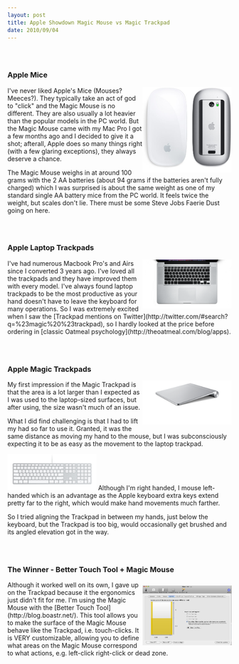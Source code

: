 ```yaml
---
layout: post
title: Apple Showdown Magic Mouse vs Magic Trackpad 
date: 2010/09/04
---
```


### &nbsp;

### Apple Mice
<div style="float:right"><img src="/images/magic-mouse.jpg" width="200"></img></div>

I've never liked Apple's Mice (Mouses? Meeces?). They typically take an act of god to "click" and the Magic Mouse is no different. They are also usually a lot heavier than the popular models in the PC world. But the Magic Mouse came with my Mac Pro I got a few months ago and I decided to give it a shot; afterall, Apple does so many things right (with a few glaring exceptions), they always deserve a chance.

The Magic Mouse weighs in at around 100 grams with the 2 AA batteries (about 94 grams if the batteries aren't fully charged) which I was surprised is about the same weight as one of my standard single AA battery mice from the PC world. It feels twice the weight, but scales don't lie. There must be some Steve Jobs Faerie Dust going on here.

### &nbsp;

### Apple Laptop Trackpads
<div style="float:right"><img src="/images/macbook-pro.png" width="200"></img></div>
I've had numerous Macbook Pro's and Airs since I converted 3 years ago. I've loved all the trackpads and they have improved them with every model. I've always found laptop trackpads to be the most productive as your hand doesn't have to leave the keyboard for many operations. So I was extremely excited when I saw the [Trackpad mentions on Twitter](http://twitter.com/#search?q=%23magic%20%23trackpad), so I hardly looked at the price before ordering in [classic Oatmeal psychology](http://theoatmeal.com/blog/apps).

### &nbsp;

### Apple Magic Trackpads
<div style="float:right"><img src="/images/trackpad.png" width="200"></img></div>

My first impression if the Magic Trackpad is that the area is a lot larger than I expected as I was used to the laptop-sized surfaces, but after using, the size wasn't much of an issue.

What I did find challenging is that I had to lift my had so far to use it. Granted, it was the same distance as moving my hand to the mouse, but I was subconsciously expecting it to be as easy as the movement to the laptop trackpad.

<img src="/images/keyboard.png" width="200"></img> Although I'm right handed, I mouse left-handed which is an advantage as the Apple keyboard extra keys extend pretty far to the right, which would make hand movements much farther.

So I tried aligning the Trackpad in between my hands, just below the keyboard, but the Trackpad is too big, would occasionally get brushed and its angled elevation got in the way.

### &nbsp;

### The Winner - Better Touch Tool + Magic Mouse

<div style="float:right;margin-top:10px"><img src="/images/better-touch-tool.png" width="200"></img></div>
Although it worked well on its own, I gave up on the Trackpad because it the ergonomics just didn't fit for me. I'm using the Magic Mouse with the [Better Touch Tool](http://blog.boastr.net/). This tool allows you to make the surface of the Magic Mouse behave like the Trackpad, i.e. touch-clicks. It is VERY customizable, allowing you to define what areas on the Magic Mouse correspond to what actions, e.g. left-click right-click or dead zone.

### &nbsp;




